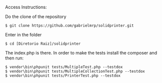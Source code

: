 Access Instructions:

Do the clone of the repository

``` 
$ git clone https://github.com/gabrielmrp/solidprinter.git
```

Enter in the folder

```
$ cd [Diretorio Raiz]/solidprinter
```

The index.php is there. In order to make the tests install the composer and then run:
 

```
$ vendor\bin\phpunit tests/MultipleTest.php --testdox
$ vendor\bin\phpunit tests/MultipleCollectionTest.php --testdox
$ vendor\bin\phpunit tests/PrinterTest.php --testdox
```

